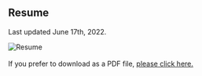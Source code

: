 
## Resume
Last updated June 17th, 2022.

<img src="https://ryanmburns93.github.io/images/Ryan_Burns_Resume_2022.jpg?raw=true" alt="Resume"/>
<br><br>
If you prefer to download as a PDF file, <a href='pdf/Ryan_Burns_Resume_2022.pdf' target="_blank">please click here.</a>